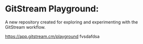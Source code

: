 # GitStream Playground:

A new repository created for exploring and experimenting with the GitStream workflow.

https://app.gitstream.cm/playground
fvsdafdsa
